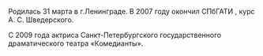 Родилась 31 марта в г.Ленинграде. В 2007 году окончил СПбГАТИ , курс А. С. Шведерского.


С 2009 года актриса Санкт-Петербургского государственного драматического театра «Комедианты».
